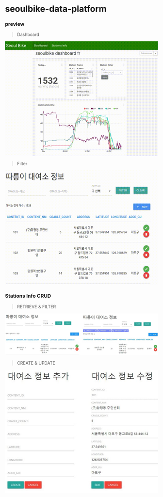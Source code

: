 # seoulbike-data-platform


### preview

> Dashboard

<img src="./imgs/dashboard.gif" alt="dashboard">

> Filter

<img src="./imgs/filter.gif" alt="filter">

### Stations Info CRUD

> RETRIEVE & FILTER

<img src="./imgs/screen_1.jpg" alt="sc1">

> CREATE & UPDATE

<img src="./imgs/screen_2.jpg" width="800px" alt="sc2">



